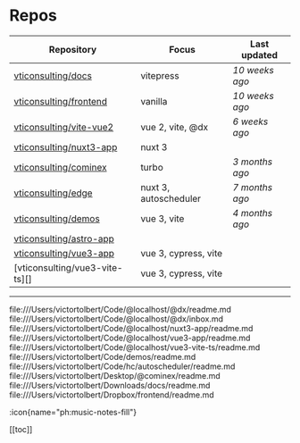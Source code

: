 
# Repos

| Repository                     | Focus                 | Last updated   |
| ------------------------------ | --------------------- | -------------- |
| [vticonsulting/docs][]         | vitepress             | _10 weeks ago_ |
| [vticonsulting/frontend][]     | vanilla               | _10 weeks ago_ |
| [vticonsulting/vite-vue2][]    | vue 2, vite, @dx      | _6 weeks ago_  |
| [vticonsulting/nuxt3-app][]    | nuxt 3                |                |
| [vticonsulting/cominex][]      | turbo                 | _3 months ago_ |
| [vticonsulting/edge][]         | nuxt 3, autoscheduler | _7 months ago_ |
| [vticonsulting/demos][]        | vue 3, vite           | _4 months ago_ |
| [vticonsulting/astro-app][]    |                       |                |
| [vticonsulting/vue3-app][]     | vue 3, cypress, vite  |                |
| [vticonsulting/vue3-vite-ts][] | vue 3, cypress, vite  |                |

---

file:///Users/victortolbert/Code/@localhost/@dx/readme.md
file:///Users/victortolbert/Code/@localhost/@dx/inbox.md
file:///Users/victortolbert/Code/@localhost/nuxt3-app/readme.md
file:///Users/victortolbert/Code/@localhost/vue3-app/readme.md
file:///Users/victortolbert/Code/@localhost/vue3-vite-ts/readme.md
file:///Users/victortolbert/Code/demos/readme.md
file:///Users/victortolbert/Code/hc/autoscheduler/readme.md
file:///Users/victortolbert/Desktop/@cominex/readme.md
file:///Users/victortolbert/Downloads/docs/readme.md
file:///Users/victortolbert/Dropbox/frontend/readme.md

:icon{name="ph:music-notes-fill"}

[docs2]: https://github.com/vticonsulting/docs.git "/Users/victortolbert/Code/@localhost/docs2"
[vticonsulting/astro-app]: https://github.com/vticonsulting/astro-app "/Users/victortolbert/Code/@localhost/astro-app"
[vticonsulting/cominex]: https://github.com/vticonsulting/cominex "/Users/victortolbert/Desktop/@cominex"
[vticonsulting/demos]: https://github.com/vticonsulting/demos "/Users/victortolbert/Code/demos"
[vticonsulting/docs]: https://github.com/vticonsulting/docs "/Users/victortolbert/Downloads/docs"
[vticonsulting/edge]: https://github.com/vticonsulting/edge "/Users/victortolbert/Code/hc/autoscheduler"
[vticonsulting/frontend]: https://github.com/vticonsulting/frontend "/Users/victortolbert/Dropbox/frontend"
[vticonsulting/nuxt3-app]: https://github.com/vticonsulting/nuxt3-app "/Users/victortolbert/Code/@localhost/nuxt3-app"
[vticonsulting/vite-vue2]: https://github.com/vticonsulting/vite-vue2 "/Users/victortolbert/Code/@localhost/@dx"
[vticonsulting/vue3-app]: https://github.com/vticonsulting/vue3-app "/Users/victortolbert/Code/@localhost/vue3-app"


[[toc]]
